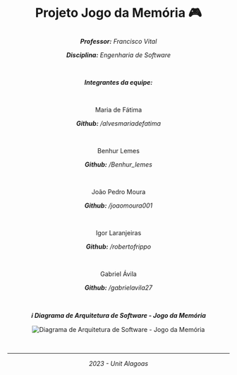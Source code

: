 # <p align="center">Projeto Jogo da Memória 🎮</p>

<p align="center"><i><b>Professor:</b> Francisco Vital</i></p>
<p align="center"><i><b>Disciplina:</b> Engenharia de Software</p></i>
<br>
<p align="center"><b><i>Integrantes da equipe:</i></b></p> 
<br>
<p align="center">Maria de Fátima</p>
<p align="center"><i><b>Github:</b> /alvesmariadefatima</i></p>
<br>
<p align="center">Benhur Lemes</p>
<p align="center"><i><b>Github:</b> /Benhur_lemes</i></p>
<br>
<p align="center">João Pedro Moura</p>
<p align="center"><i><b>Github:</b> /joaomoura001</i></p>
<br>
<p align="center">Igor Laranjeiras</p>
<p align="center"><i><b>Github:</b> /robertofrippo</i></p>
<br>
<p align="center">Gabriel Ávila</p>
<p align="center"><i><b>Github:</b> /gabrielavila27</i></p>
<br>
<p align="center"><b><i>ℹ Diagrama de Arquitetura de Software - Jogo da Memória</i></b></p>
<p align="center"><img src="Diagrama Arquitetura de Software - Jogo da Memória.jpg" alt="Diagrama de Arquitetura de Software - Jogo da Memória"></p>
<br>
<hr>
<p align="center"><i>2023 - Unit Alagoas</i></p>
